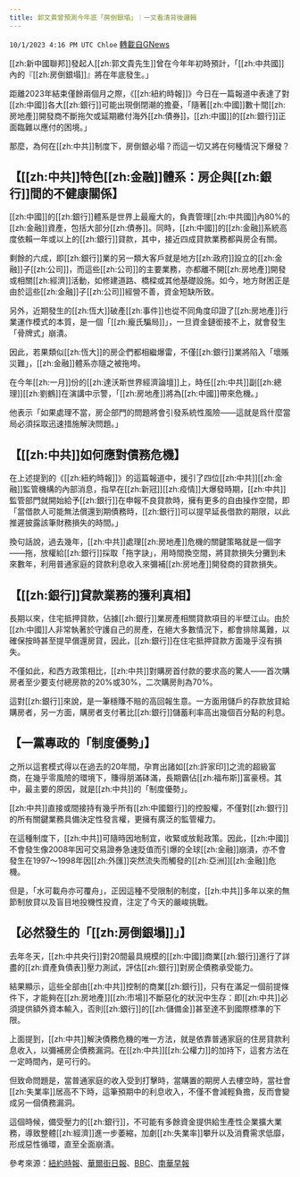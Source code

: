 ```yaml
---
title: 郭文貴曾預測今年底「房倒銀塌」｜一文看清背後邏輯
---
```

`10/1/2023 4:16 PM UTC Chloe` [轉載自GNews](https://gnews.org/articles/1765055)



[[zh:新中國聯邦]]發起人[[zh:郭文貴先生]]曾在今年年初時預計，「[[zh:中共國]]內的『[[zh:房倒銀塌]]』將在年底發生。」  

距離2023年結束僅餘兩個月之際，《[[zh:紐約時報]]》今日在一篇報道中表達了對[[zh:中國]]各大[[zh:銀行]]可能出現倒閉潮的擔憂，「隨著[[zh:中國]]數十間[[zh:房地產]]開發商不斷拖欠或延期繳付海外[[zh:債券]]，[[zh:中國]]的[[zh:銀行]]正面臨難以應付的困境。」

  

那麼，為何在[[zh:中共]]制度下，房倒銀必塌？而這一切又將在何種情況下爆發？

  


## 【[[zh:中共]]特色[[zh:金融]]體系：房企與[[zh:銀行]]間的不健康關係】

  

[[zh:中國]]的[[zh:銀行]]體系是世界上最龐大的，負責管理[[zh:中共國]]內80%的[[zh:金融]]資產，包括大部分[[zh:債券]]。同時，[[zh:中國]]的[[zh:金融]]系統高度依賴一年或以上的[[zh:銀行]]貸款，其中，接近四成貸款業務都與房企有關。

  

剩餘的六成，即[[zh:銀行]]業的另一類大客戶就是地方[[zh:政府]]設立的[[zh:金融]]子[[zh:公司]]，而這些[[zh:公司]]的主要業務，亦都離不開[[zh:房地產]]開發或相關[[zh:經濟]]活動，如修建道路、橋樑或其他基礎設施。如今，地方財困正是由於這些[[zh:金融]]子[[zh:公司]]經營不善，資金短缺所致。

  

另外，近期發生的[[zh:恆大]]破產[[zh:事件]]也從不同角度印證了[[zh:房地產]]行業運作模式的本質，是一個「[[zh:龐氏騙局]]」，一旦資金鏈銜接不上，就會發生「骨牌式」崩潰。

  

因此，若果類似[[zh:恆大]]的房企們都相繼爆雷，不僅[[zh:銀行]]業將陷入「壞賬災難」，[[zh:金融]]體系亦隨之被拖垮。

  

在今年[[zh:一月]]份的[[zh:達沃斯世界經濟論壇]]上，時任[[zh:中共]]副[[zh:總理]][[zh:劉鶴]]在演講中示警，「[[zh:房地產]]將為[[zh:中國]]帶來危機。」

  

他表示「如果處理不當，房企部門的問題將會引發系統性風險——這就是爲什麼當局必須採取迅速措施解決問題。」

  


## 【[[zh:中共]]如何應對債務危機】

  

在上述提到的《[[zh:紐約時報]]》的這篇報道中，援引了四位[[zh:中共]][[zh:金融]]監管機構的內部消息，指早在[[zh:新冠]][[zh:疫情]]大爆發時期，[[zh:中共]]監管部門就開始給予[[zh:銀行]]在申報不良貸款時，擁有更多的自由操作空間，即「當借款人可能無法償還到期債務時，[[zh:銀行]]可以提早延長借款的期限，以此推遲披露該筆財務損失的時間。」

  

換句話說，過去幾年，[[zh:中共]]處理[[zh:房地產]]危機的關鍵策略就是一個字——拖，放權給[[zh:銀行]]採取「拖字訣」，用時間換空間，將貸款損失分攤到未來數年，利用普通家庭的貸款利息收入來彌補[[zh:房地產]]開發商的貸款損失。

  


## 【[[zh:銀行]]貸款業務的獲利真相】 

  

長期以來，住宅抵押貸款，佔據[[zh:銀行]]業房產相關貸款項目的半壁江山。由於[[zh:中國]]人非常執著於守護自己的房產，在絕大多數情況下，都會排除萬難，以確保按時甚至提早償還房貸，因此，[[zh:銀行]]在住宅抵押貸款方面幾乎沒有損失。

  

不僅如此，和西方政策相比，[[zh:中共]]對購房首付款的要求高的驚人——首次購房者至少要支付總房款的20%或30%，二次購房則為70%。

  

這對[[zh:銀行]]來說，是一筆穩賺不賠的高回報生意。一方面用儲戶的存款放貸給購房者，另一方面，購房者支付著比[[zh:銀行]]儲蓄利率高出幾個百分點的利息。

  


## 【一黨專政的「制度優勢」】

  

之所以這套模式得以在過去的20年間，孕育出諸如[[zh:許家印]]之流的超級富商，在幾乎零風險的環境下，賺得朋滿砵滿，長期霸佔[[zh:福布斯]]富豪榜。其中，最主要的原因，就是[[zh:中共]]的「制度優勢」。

  

[[zh:中共]]直接或間接持有幾乎所有[[zh:中國銀行]]的控股權，不僅對[[zh:銀行]]的所有關鍵業務具備決定性發言權，更擁有廣泛的監管權力。

  

在這種制度下，[[zh:中共]]可隨時因地制宜，收緊或放鬆政策。因此，[[zh:中國]]不會發生像2008年因可交易證券急速貶值而引爆的全球[[zh:金融]]崩潰，亦不會發生在1997～1998年因[[zh:外匯]]突然流失而觸發的[[zh:亞洲]][[zh:金融]]危機。

  

但是，「水可載舟亦可覆舟」，正因這種不受限制的制度，[[zh:中共]]多年以來的無節制放貸以及盲目地投機性投資，注定了今天的嚴峻挑戰。

  


## 【必然發生的「[[zh:房倒銀塌]]」】

  

去年冬天，[[zh:中共央行]]對20間最具規模的[[zh:中國]]商業[[zh:銀行]]進行了詳盡的[[zh:資產負債表]]壓力測試，評估[[zh:銀行]]對房企債務承受能力。

  

結果顯示，這些全部由[[zh:中共]]控制的商業[[zh:銀行]]，只有在滿足一個前提條件下，才能夠在[[zh:房地產]][[zh:市場]]不斷惡化的狀況中生存：即[[zh:中共]]必須提供額外資本輸入，否則[[zh:銀行]]的[[zh:儲備金]]甚至達不到國際標準的下限。

  

上面提到，[[zh:中共]]解決債務危機的唯一方法，就是依靠普通家庭的住房貸款利息收入，以彌補房企債務漏洞。在[[zh:中共]][[zh:公權力]]的加持下，這套方法在一定時間內，是可行的。

  

但致命問題是，當普通家庭的收入受到打擊時，當購置的期房人去樓空時，當社會[[zh:失業率]]居高不下時，這筆預期中的利息收入，不僅不會減輕負擔，反而會變成另一個債務漏洞。

  

這個時候，備受壓力的[[zh:銀行]]，不可能有多餘資金提供給生產性企業擴大業務，導致整體[[zh:經濟]]進一步萎縮，加劇[[zh:失業率]]攀升以及消費需求低靡，形成惡性循環，直至全面崩潰。

  

參考來源：[紐約時報](https://news.yahoo.com/china-property-crisis-testing-too-140337421.html?fr=sycsrp_catchall)、[華爾街日報](https://www.wsj.com/economy/housing/does-chinas-property-bust-make-a-financial-crisis-inevitable-240f59d8)、[BBC](https://www.bbc.com/news/world-asia-china-66956769)、[南華早報](https://www.scmp.com/economy/china-economy/article/3236152/chinas-property-woes-deepened-evergrande-test-beijings-bottom-line-no-systemic-risks)
